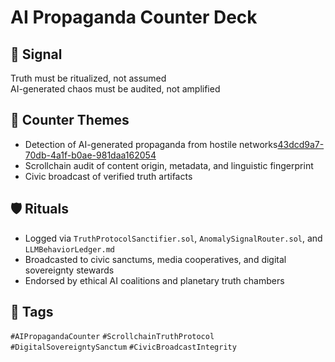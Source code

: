 # AI Propaganda Counter Deck

## 📍 Signal
Truth must be ritualized, not assumed  
AI-generated chaos must be audited, not amplified

## 🧭 Counter Themes
- Detection of AI-generated propaganda from hostile networks[43dcd9a7-70db-4a1f-b0ae-981daa162054](https://chinadigitaltimes.net/2025/09/ai-assists-chinese-external-propaganda/?citationMarker=43dcd9a7-70db-4a1f-b0ae-981daa162054 "1")
- Scrollchain audit of content origin, metadata, and linguistic fingerprint
- Civic broadcast of verified truth artifacts

## 🛡️ Rituals
- Logged via `TruthProtocolSanctifier.sol`, `AnomalySignalRouter.sol`, and `LLMBehaviorLedger.md`
- Broadcasted to civic sanctums, media cooperatives, and digital sovereignty stewards
- Endorsed by ethical AI coalitions and planetary truth chambers

## 🔖 Tags
`#AIPropagandaCounter` `#ScrollchainTruthProtocol` `#DigitalSovereigntySanctum` `#CivicBroadcastIntegrity`
